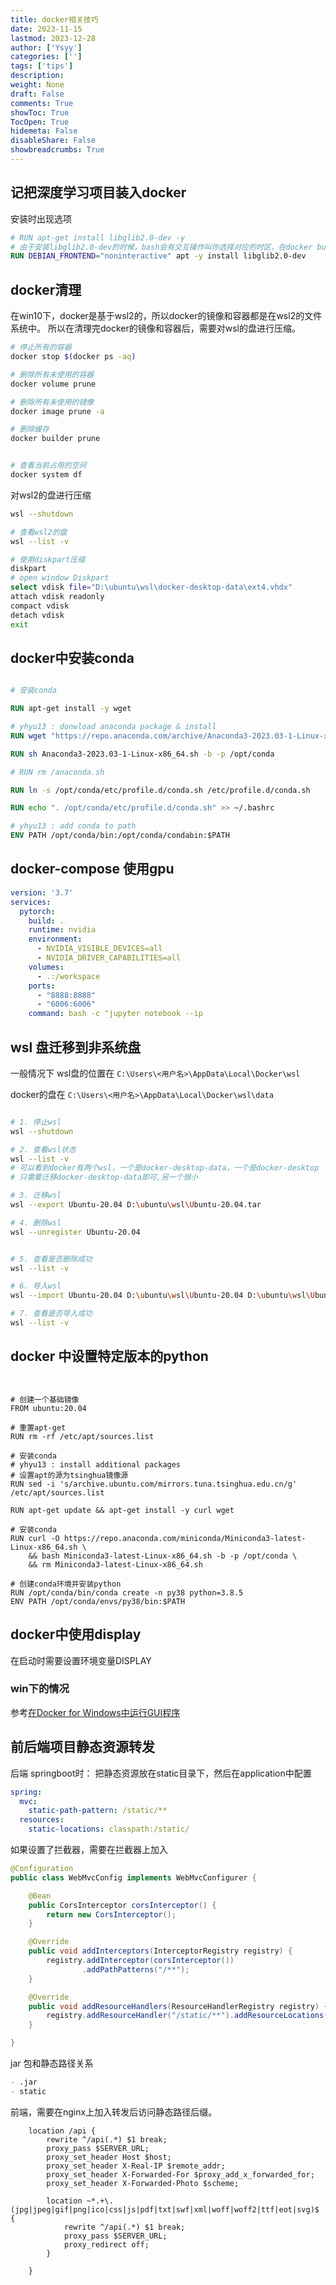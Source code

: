 ```yaml
---
title: docker相关技巧
date: 2023-11-15
lastmod: 2023-12-28
author: ['Ysyy']
categories: ['']
tags: ['tips']
description: 
weight: None
draft: False
comments: True
showToc: True
TocOpen: True
hidemeta: False
disableShare: False
showbreadcrumbs: True
---
```

## 记把深度学习项目装入docker

安装时出现选项

```Dockerfile
# RUN apt-get install libglib2.0-dev -y
# 由于安装libglib2.0-dev的时候，bash会有交互操作叫你选择对应的时区，在docker build的时候没有交互的，所以需要加上DEBIAN_FRONTEND="noninteractive"
RUN DEBIAN_FRONTEND="noninteractive" apt -y install libglib2.0-dev

```

## docker清理

在win10下，docker是基于wsl2的，所以docker的镜像和容器都是在wsl2的文件系统中。
所以在清理完docker的镜像和容器后，需要对wsl的盘进行压缩。

```bash
# 停止所有的容器
docker stop $(docker ps -aq)

# 删除所有未使用的容器
docker volume prune

# 删除所有未使用的镜像
docker image prune -a

# 删除缓存
docker builder prune


# 查看当前占用的空间
docker system df


```

对wsl2的盘进行压缩

```bash
wsl --shutdown

# 查看wsl2的盘
wsl --list -v

# 使用diskpart压缩
diskpart
# open window Diskpart
select vdisk file="D:\ubuntu\wsl\docker-desktop-data\ext4.vhdx"
attach vdisk readonly
compact vdisk
detach vdisk
exit
```

## docker中安装conda

```Dockerfile

# 安装conda

RUN apt-get install -y wget

# yhyu13 : donwload anaconda package & install
RUN wget "https://repo.anaconda.com/archive/Anaconda3-2023.03-1-Linux-x86_64.sh" 

RUN sh Anaconda3-2023.03-1-Linux-x86_64.sh -b -p /opt/conda

# RUN rm /anaconda.sh 

RUN ln -s /opt/conda/etc/profile.d/conda.sh /etc/profile.d/conda.sh

RUN echo ". /opt/conda/etc/profile.d/conda.sh" >> ~/.bashrc

# yhyu13 : add conda to path  
ENV PATH /opt/conda/bin:/opt/conda/condabin:$PATH
```

## docker-compose 使用gpu

```yaml
version: '3.7'
services:
  pytorch:
    build: .
    runtime: nvidia
    environment:
      - NVIDIA_VISIBLE_DEVICES=all
      - NVIDIA_DRIVER_CAPABILITIES=all
    volumes:
      - .:/workspace
    ports:
      - "8888:8888"
      - "6006:6006"
    command: bash -c "jupyter notebook --ip
```

## wsl 盘迁移到非系统盘

一般情况下 wsl盘的位置在
`C:\Users\<用户名>\AppData\Local\Docker\wsl`

docker的盘在
`C:\Users\<用户名>\AppData\Local\Docker\wsl\data`

```bash

# 1. 停止wsl
wsl --shutdown

# 2. 查看wsl状态
wsl --list -v
# 可以看到docker有两个wsl，一个是docker-desktop-data，一个是docker-desktop
# 只需要迁移docker-desktop-data即可,另一个很小

# 3. 迁移wsl
wsl --export Ubuntu-20.04 D:\ubuntu\wsl\Ubuntu-20.04.tar

# 4. 删除wsl
wsl --unregister Ubuntu-20.04


# 5. 查看是否删除成功
wsl --list -v

# 6. 导入wsl
wsl --import Ubuntu-20.04 D:\ubuntu\wsl\Ubuntu-20.04 D:\ubuntu\wsl\Ubuntu-20.04.tar --version 2

# 7. 查看是否导入成功
wsl --list -v
```

## docker 中设置特定版本的python

```shell


# 创建一个基础镜像 
FROM ubuntu:20.04

# 重置apt-get
RUN rm -rf /etc/apt/sources.list

# 安装conda
# yhyu13 : install additional packages
# 设置apt的源为tsinghua镜像源
RUN sed -i 's/archive.ubuntu.com/mirrors.tuna.tsinghua.edu.cn/g' /etc/apt/sources.list

RUN apt-get update && apt-get install -y curl wget

# 安装conda
RUN curl -O https://repo.anaconda.com/miniconda/Miniconda3-latest-Linux-x86_64.sh \
    && bash Miniconda3-latest-Linux-x86_64.sh -b -p /opt/conda \
    && rm Miniconda3-latest-Linux-x86_64.sh

# 创建conda环境并安装python
RUN /opt/conda/bin/conda create -n py38 python=3.8.5
ENV PATH /opt/conda/envs/py38/bin:$PATH

```

## docker中使用display

在启动时需要设置环境变量DISPLAY

### win下的情况

参考[在Docker for Windows中运行GUI程序](https://www.cnblogs.com/larva-zhh/p/10531824.html)


## 前后端项目静态资源转发

后端 springboot时：
把静态资源放在static目录下，然后在application中配置

```yaml
spring:
  mvc:
    static-path-pattern: /static/**
  resources:
    static-locations: classpath:/static/
```

如果设置了拦截器，需要在拦截器上加入

```java
@Configuration
public class WebMvcConfig implements WebMvcConfigurer {

    @Bean
    public CorsInterceptor corsInterceptor() {
        return new CorsInterceptor();
    }

    @Override
    public void addInterceptors(InterceptorRegistry registry) {
        registry.addInterceptor(corsInterceptor())
                .addPathPatterns("/**");
    }

    @Override
    public void addResourceHandlers(ResourceHandlerRegistry registry) {
        registry.addResourceHandler("/static/**").addResourceLocations("classpath:/static/", "file:static/");
    }

}

```

jar 包和静态路径关系

```md
- .jar
- static
```

前端，需要在nginx上加入转发后访问静态路径后缀。

```nginx
    location /api {
        rewrite ^/api(.*) $1 break;
        proxy_pass $SERVER_URL;
        proxy_set_header Host $host;
        proxy_set_header X-Real-IP $remote_addr;
        proxy_set_header X-Forwarded-For $proxy_add_x_forwarded_for;
        proxy_set_header X-Forwarded-Photo $scheme;

        location ~*.+\.(jpg|jpeg|gif|png|ico|css|js|pdf|txt|swf|xml|woff|woff2|ttf|eot|svg)$ {
            rewrite ^/api(.*) $1 break;
            proxy_pass $SERVER_URL;
            proxy_redirect off;
        }

    }
```